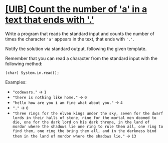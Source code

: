 # [[UIB] Count the number of 'a' in a text that ends with '.'](https://www.codewars.com/kata/uib-count-the-number-of-a-in-a-text-that-ends-with-dot "https://www.codewars.com/kata/5c471f3da4db1e7a3dddc9e9")

Write a program that reads the standard input and counts the number of times the character `'a'` appears in the text, that ends with `'.'`.

Notify the solution via standard output, following the given template.

Remember that you can read a character from the standard input with the following method:

```
(char) System.in.read();
```

Examples:

* `"codewars."` -> `1`
* `"there is nothing like home."` -> `0`
* `"hello how are you i am fine what about you."` -> `4`
* `"."` -> `0`
* `"three rings for the elven kings under the sky, seven for the dwarf lords in their halls of stone, nine for the mortal men doomed to die, one for the dark lord on his dark throne, in the land of mordor where the shadows lie one ring to rule them all, one ring to find them, one ring the bring them all, and in the darkness bind them in the land of mordor where the shadows lie."` -> `13`